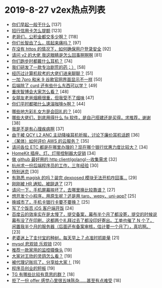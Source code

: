 # 2019-8-27 v2ex热点列表

+ [你们早起一般干什么](https://www.v2ex.com/t/595405#reply137) [137]
+ [招行信用卡怎么提额](https://www.v2ex.com/t/595441#reply123) [123]
+ [老哥们，公积金都交多少啊？](https://www.v2ex.com/t/595444#reply118) [118]
+ [你们长智齿了么，拔起来痛吗？](https://www.v2ex.com/t/595415#reply97) [97]
+ [在没有 https 的情况下，如何确保用户登录安全](https://www.v2ex.com/t/595470#reply92) [92]
+ [请问 v2 的大佬 我这眼睛是怎么回事啊啊啊](https://www.v2ex.com/t/595419#reply81) [81]
+ [你们跑步时都戴什么耳机？](https://www.v2ex.com/t/595417#reply74) [74]
+ [我们研发了一款专治剧荒的药；）](https://www.v2ex.com/t/595424#reply58) [58]
+ [经历过计算机软考的大佬们进来聊聊？](https://www.v2ex.com/t/595410#reply51) [51]
+ [一加 7pro 和米 9 谷歌官网界面显示不一样](https://www.v2ex.com/t/595498#reply50) [50]
+ [后端除了 curd 还有些什么东西可以学？](https://www.v2ex.com/t/595515#reply49) [49]
+ [重庆智博会大家怎么看？](https://www.v2ex.com/t/595442#reply48) [48]
+ [女朋友老爸烟瘾很重，但我受不了烟味](https://www.v2ex.com/t/595439#reply47) [47]
+ [你们平时都喝什么速溶咖啡☕️啊？](https://www.v2ex.com/t/595620#reply44) [44]
+ [哪些地方彩礼女方是会回礼的？](https://www.v2ex.com/t/595497#reply40) [40]
+ [哪些大佬们，到底用得什么 fq 软件，是自己搭建还是买得，求推荐，谢谢](https://www.v2ex.com/t/595529#reply38) [38]
+ [我是不是有心理疾病啊](https://www.v2ex.com/t/595557#reply37) [37]
+ [由于被 QCY L2 ANC 主动降噪耳机折服，讨论下廉价耳机话题](https://www.v2ex.com/t/595545#reply36) [36]
+ [（某体）如何评价 AWS 的云服务？](https://www.v2ex.com/t/595422#reply35) [35]
+ [请问各位 ETC 都是在哪里办理的？现在哪个银行优惠力度比较大？](https://www.v2ex.com/t/595471#reply34) [34]
+ [HomeKit 插座、灯、灯带控制器大促销](https://www.v2ex.com/t/595432#reply34) [34]
+ [做 github 最好用的 http client(golang)--收集需求](https://www.v2ex.com/t/595425#reply32) [32]
+ [杭州求一份后端程序员的工作，三年经验](https://www.v2ex.com/t/595412#reply30) [30]
+ [特别迷恋](https://www.v2ex.com/t/595451#reply30) [30]
+ [有熟悉 magisk 的吗？装完 dexposed 模块无法开机咋回事…](https://www.v2ex.com/t/595513#reply29) [29]
+ [刚刚被 HR 通知，被辞退了](https://www.v2ex.com/t/595472#reply27) [27]
+ [请问一下，手机屏幕摔坏了，去哪里换比较靠谱？](https://www.v2ex.com/t/595408#reply27) [27]
+ [想开发个小程序，用原生呢？还是用 taro、wepy、uni-app?](https://www.v2ex.com/t/595526#reply25) [25]
+ [换城市了，手机卡银行卡要不要换？](https://www.v2ex.com/t/595633#reply25) [25]
+ [写了个饭否 iOS 客户端开饭](https://www.v2ex.com/t/595508#reply24) [24]
+ [百度云的效率实在是太慢了，提交备案，幕布半个月了都没寄，提交的时候说幕布没了在印刷，这都两个礼拜过去了都没印好寄出。工单也催了 N 个了，闲置我半个月的服务器（后面还有备案审核，估计要一个月了），真坑啊。](https://www.v2ex.com/t/595447#reply23) [23]
+ [老婆迷上了支付宝的种树，每天早上 7 点准时抓能量](https://www.v2ex.com/t/595591#reply21) [21]
+ [mysql 悲观锁 乐观锁](https://www.v2ex.com/t/595450#reply20) [20]
+ [推荐一款家用的监控摄像头](https://www.v2ex.com/t/595484#reply19) [19]
+ [大家对王欣的灵鸽怎么看？](https://www.v2ex.com/t/595516#reply19) [19]
+ [被代理记账坑了，分享给大家！](https://www.v2ex.com/t/595555#reply19) [19]
+ [程序员创业的短板](https://www.v2ex.com/t/595406#reply19) [19]
+ [TG 有哪些比较有意思的群？](https://www.v2ex.com/t/595457#reply18) [18]
+ [拒了一份 offer 感觉心里很五味陈杂……甚至有点难受](https://www.v2ex.com/t/595491#reply18) [18]

